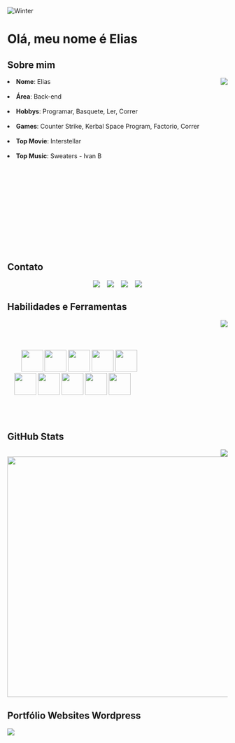 ![Winter](https://i.redd.it/4vfjr9e1wuey.gif)

<h1> Olá, meu nome é Elias </h1>

<h2> Sobre mim </h2>









<div>
 <img src="https://i.pinimg.com/originals/0e/bb/9c/0ebb9c2d1a9af047ef120ff8bb606cc9.gif" align="right" />
</div>
<li><b>Nome</b>: Elias<br></li>
<br>
<li><b>Área</b>: Back-end</li>
<br>
<li><b>Hobbys</b>: Programar, Basquete, Ler, Correr</li>
<br>
<li><b>Games</b>: Counter Strike, Kerbal Space Program, Factorio, Correr</li>
<br>
<li><b>Top Movie</b>: Interstellar</li>
<br>
<li><b>Top Music</b>: Sweaters - Ivan B</li>
<br><br><br><br><br><br><br><br><br><br><br><br>



<h2> Contato </h2>

<div align="center">
 <a href="https://www.linkedin.com/in/elias-mathias-sand-243398234/"><img src="https://img.shields.io/badge/Linkedin-000?style=for-the-badge&logo=linkedin&logoColor=blue"></a>
 &nbsp;&nbsp;
 <a href="mailto:elias.coder1@gmail.com"><img src="https://img.shields.io/badge/Gmail-000?style=for-the-badge&logo=gmail"></a>
 &nbsp;&nbsp;
 <a href="https://www.instagram.com/estodante/"><img src="https://img.shields.io/badge/Instagram-000?style=for-the-badge&logo=instagram"></a>
 &nbsp;&nbsp;
 <a href="https://twitter.com/note_coder_"><img src="https://img.shields.io/badge/Twitter-000?style=for-the-badge&logo=twitter"></a>
</div>



<h2> Habilidades e Ferramentas</h2>

<div>
 <img src="https://i.pinimg.com/originals/39/3d/c6/393dc67bfedcfad62a1ae4c2dd83cbbd.gif" align="right" />
</div>
<div><br><br><br><br>
 &nbsp; &nbsp; &nbsp; &nbsp;
 <img src ="https://cdn.jsdelivr.net/gh/devicons/devicon/icons/java/java-original.svg" width=50px;>
 <img src ="https://cdn.jsdelivr.net/gh/devicons/devicon/icons/html5/html5-original.svg" width=50px;>
 <img src ="https://cdn.jsdelivr.net/gh/devicons/devicon/icons/css3/css3-original.svg" width=50px;>
 <img src ="https://cdn.jsdelivr.net/gh/devicons/devicon/icons/javascript/javascript-original.svg" width=50px;>
 <img src ="https://cdn.jsdelivr.net/gh/devicons/devicon/icons/python/python-original.svg" width=50px;>
 <br>
 &nbsp; &nbsp;
 <img src ="https://cdn.jsdelivr.net/gh/devicons/devicon/icons/c/c-original.svg" width=50px;>
 <img src ="https://cdn.jsdelivr.net/gh/devicons/devicon/icons/git/git-original.svg" width=50px;>
 <img src ="https://user-images.githubusercontent.com/3369400/139447912-e0f43f33-6d9f-45f8-be46-2df5bbc91289.png" width=50px;>
 <img src ="https://cdn.jsdelivr.net/gh/devicons/devicon/icons/vscode/vscode-original.svg" width=50px;>
 <img src ="https://cdn.jsdelivr.net/gh/devicons/devicon/icons/intellij/intellij-original.svg" width=50px;>
</div>
<br><br><br>

<h2> GitHub Stats </h2>

<img src="https://media.tenor.com/c6YiNkNxifgAAAAj/ghost.gif.gif" align="right">
<img src="https://github-readme-stats.vercel.app/api?username=EliasNote&theme=transparent&bg_color=000&border_color=ffffff&show_icons=true&icon_color=1246AB&title_color=1246AB&text_color=FFF" width=550px;>



<h2> Portfólio Websites Wordpress </h2>

<a href="https://eliassudan.com.br"><img src="https://img.shields.io/badge/Portfólio-100000?style=for-the-badge&logoColor=white"></a>
